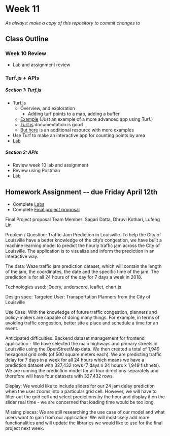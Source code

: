 # Week 11

*As always: make a copy of this repository to commit changes to*

## Class Outline

### Week 10 Review
- Lab and assignment review

### Turf.js + APIs

##### Section 1: Turf.js
- Turf.js
  - Overview, and exploration
    - Adding turf points to a map, adding a buffer
  - [Example](/example) (Just an example of a more advanced app using Turf.)
  - [Turf.js](http://turfjs.org/docs/) documentation is good
  - [But here](http://jseppi.github.io/intro-to-turf/) is an additional resource with more examples
- Use Turf to make an interactive app for counting points by area
- [Lab](/labs/lab1)

##### Section 2: APIs
- Review week 10 lab and assignment
- Review using Postman
- [Lab](/labs/lab2)



## Homework Assignment -- due Friday April 12th
- Complete [Labs](/labs)
- Complete [Final project proposal](assignment)

Final Project proposal
Team Member: Sagari Datta, Dhruvi Kothari, Lufeng Lin

Problem / Question:
Traffic Jam Prediction in Louisville.
To help the City of Louisville have a better knowledge of the city’s congestion, we have built a machine learning model to predict the hourly traffic jam across the City of Louisville. The application is to visualize and inform the prediction in an interactive way.

The data:
Waze traffic jam prediction dataset, which will contain the length of the jam, the coordinates, the date and the specific time of the jam. The prediction is for all 24 hours of the day for 7 days a week in 2018.


Technologies used:
jQuery, underscore, leaflet, chart.js

Design spec:
Targeted User:
Transportation Planners from the City of Louisville

Use Case:
With the knowledge of future traffic congestion, planners and policy-makers are capable of doing many things. For example, in terms of avoiding traffic congestion, better site a place and schedule a time for an event.

Anticipated difficulties:
Backend dataset management for frontend application - We have selected the main highways and primary streets in Louisville using the OpenStreetMap data. We then created a total of 1,949 hexagonal grid cells (of 500 square meters each). We are predicting traffic delay for 7 days in a week for all 24 hours which means we have a prediction dataset with 327,432 rows (7 days x 24 hours x 1,949 fishnets). We are running the prediction model for all four directions separately and therefore will have four datasets with 327,432 rows.

Display: We would like to include sliders for our 24 jam delay prediction when the user zooms into a particular grid cell. However, we will have to filter out the grid cell and select predictions by the hour and display it on the slider real time - we are concerned that loading time would be too long.  

Missing pieces:
We are still researching the use case of our model and what users want to gain from our application. We will most likely add more functionalities and will update the libraries we would like to use for the final project next week.
